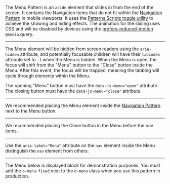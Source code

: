 The Menu Pattern is an `aside` element that slides in from the end of the screen. It contains the Navigation items that do not fit within the [Navigation Pattern](navigation) in mobile viewports. It uses the <a href="https://github.com/CityOfNewYork/patterns-scripts/tree/main/src/toggle" target="_blank" rel="noopener nofollow">Patterns Scripts toggle utility</a> to achieve the showing and hiding effects. The animation for the sliding uses CSS and will be disabled by devices using the <a href="https://developer.mozilla.org/en-US/docs/Web/CSS/@media/prefers-reduced-motion" target="_blank" rel="noopener nofollow">prefers-reduced-motion</a> `@media` query.

---

The Menu element will be hidden from screen readers using the `aria-hidden` attribute, and potentially focusable children will have their `tabindex` attribute set to `-1` when the Menu is hidden. When the Menu is open, the focus will shift from the "Menu" button to the "Close" button inside the Menu. After this event, the focus will be trapped, meaning the tabbing will cycle through elements within the Menu.

The opening "Menu" button must have the `data-js-menu="open"` attribute. The closing button must have the `data-js-menu="close"` attribute.

---

We recommended placing the Menu element inside the [Navigation Pattern](navigation) next to the Menu button.

---

We recommended placing the Close button in the Menu before the nav items.

---

Use the `aria-label="Menu"` attribute on the `nav` element inside the Menu distinguish the `nav` element from others.

---

The Menu below is displayed block for demonstration purposes. You must add the `o-menu-fixed` next to the `o-menu` class when you use this pattern in production.

